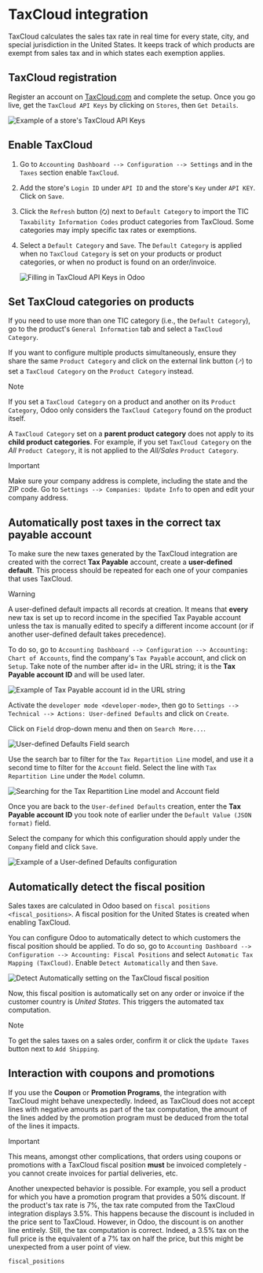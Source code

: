 # TaxCloud integration

TaxCloud calculates the sales tax rate in real time for every state,
city, and special jurisdiction in the United States. It keeps track of
which products are exempt from sales tax and in which states each
exemption applies.

## TaxCloud registration

Register an account on [TaxCloud.com](https://taxcloud.com/register) and
complete the setup. Once you go live, get the `TaxCloud API Keys` by
clicking on `Stores`, then `Get Details`.

![Example of a store's TaxCloud API
Keys](taxcloud/taxcloud-api-keys.png)

## Enable TaxCloud

1.  Go to `Accounting Dashboard --> Configuration --> Settings` and in
    the `Taxes` section enable `TaxCloud`.

2.  Add the store's `Login ID` under `API ID` and the store's `Key`
    under `API KEY`. Click on `Save`.

3.  Click the `Refresh` button (`🗘`) next to `Default Category` to
    import the TIC `Taxability Information Codes` product categories
    from TaxCloud. Some categories may imply specific tax rates or
    exemptions.

4.  Select a `Default Category` and `Save`. The `Default Category` is
    applied when no `TaxCloud Category` is set on your products or
    product categories, or when no product is found on an order/invoice.
    
    ![Filling in TaxCloud API Keys in
    Odoo](taxcloud/taxcloud-settings.png)

## Set TaxCloud categories on products

If you need to use more than one TIC category (i.e., the `Default
Category`), go to the product's `General Information` tab and select a
`TaxCloud Category`.

If you want to configure multiple products simultaneously, ensure they
share the same `Product Category` and click on the external link button
(`🡕`) to set a `TaxCloud Category` on the `Product Category` instead.

<div class="note">

<div class="title">

Note

</div>

If you set a `TaxCloud Category` on a product and another on its
`Product
Category`, Odoo only considers the `TaxCloud Category` found on the
product itself.

A `TaxCloud Category` set on a **parent product category** does not
apply to its **child product categories**. For example, if you set
`TaxCloud Category` on the *All* `Product Category`, it is not applied
to the *All/Sales* `Product Category`.

</div>

<div class="important">

<div class="title">

Important

</div>

Make sure your company address is complete, including the state and the
ZIP code. Go to `Settings --> Companies: Update Info` to open and edit
your company address.

</div>

## Automatically post taxes in the correct tax payable account

To make sure the new taxes generated by the TaxCloud integration are
created with the correct **Tax Payable** account, create a
**user-defined default**. This process should be repeated for each one
of your companies that uses TaxCloud.

<div class="warning">

<div class="title">

Warning

</div>

A user-defined default impacts all records at creation. It means that
**every** new tax is set up to record income in the specified Tax
Payable account unless the tax is manually edited to specify a different
income account (or if another user-defined default takes precedence).

</div>

To do so, go to `Accounting Dashboard --> Configuration --> Accounting:
Chart of
Accounts`, find the company's `Tax Payable` account, and click on
`Setup`. Take note of the number after
<span class="title-ref">id=</span> in the URL string; it is the **Tax
Payable account ID** and will be used later.

![Example of Tax Payable account id in the URL
string](taxcloud/tax-payable-id.png)

Activate the `developer mode <developer-mode>`, then go to `Settings -->
Technical --> Actions: User-defined Defaults` and click on `Create`.

Click on `Field` drop-down menu and then on `Search More...`.

![User-defined Defaults Field
search](taxcloud/user-defaults-search-more.png)

Use the search bar to filter for the `Tax Repartition Line` model, and
use it a second time to filter for the `Account` field. Select the line
with `Tax Repartition
Line` under the `Model` column.

![Searching for the Tax Repartition Line model and Account
field](taxcloud/user-defaults-search-filters.png)

Once you are back to the `User-defined Defaults` creation, enter the
**Tax Payable account ID** you took note of earlier under the `Default
Value (JSON format)` field.

Select the company for which this configuration should apply under the
`Company` field and click `Save`.

![Example of a User-defined Defaults
configuration](taxcloud/user-defaults-complete-configuration.png)

## Automatically detect the fiscal position

Sales taxes are calculated in Odoo based on `fiscal positions
<fiscal_positions>`. A fiscal position for the United States is created
when enabling TaxCloud.

You can configure Odoo to automatically detect to which customers the
fiscal position should be applied. To do so, go to `Accounting Dashboard
--> Configuration --> Accounting:
Fiscal Positions` and select `Automatic Tax Mapping (TaxCloud)`. Enable
`Detect
Automatically` and then `Save`.

![Detect Automatically setting on the TaxCloud fiscal
position](taxcloud/fiscal-position-detect.png)

Now, this fiscal position is automatically set on any order or invoice
if the customer country is *United States*. This triggers the automated
tax computation.

<div class="note">

<div class="title">

Note

</div>

To get the sales taxes on a sales order, confirm it or click the `Update
Taxes` button next to `Add Shipping`.

</div>

## Interaction with coupons and promotions

If you use the **Coupon** or **Promotion Programs**, the integration
with TaxCloud might behave unexpectedly. Indeed, as TaxCloud does not
accept lines with negative amounts as part of the tax computation, the
amount of the lines added by the promotion program must be deduced from
the total of the lines it impacts.

<div class="important">

<div class="title">

Important

</div>

This means, amongst other complications, that orders using coupons or
promotions with a TaxCloud fiscal position **must** be invoiced
completely - you cannot create invoices for partial deliveries, etc.

</div>

Another unexpected behavior is possible. For example, you sell a product
for which you have a promotion program that provides a 50% discount. If
the product's tax rate is 7%, the tax rate computed from the TaxCloud
integration displays 3.5%. This happens because the discount is included
in the price sent to TaxCloud. However, in Odoo, the discount is on
another line entirely. Still, the tax computation is correct. Indeed, a
3.5% tax on the full price is the equivalent of a 7% tax on half the
price, but this might be unexpected from a user point of view.

<div class="seealso">

`fiscal_positions`

</div>
